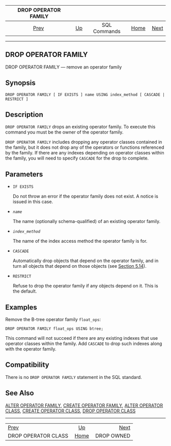 <!--?xml version="1.0" encoding="UTF-8" standalone="no"?-->

|                 DROP OPERATOR FAMILY                |                                        |              |                                                       |                                           |
| :-------------------------------------------------: | :------------------------------------- | :----------: | ----------------------------------------------------: | ----------------------------------------: |
| [Prev](sql-dropopclass.html "DROP OPERATOR CLASS")  | [Up](sql-commands.html "SQL Commands") | SQL Commands | [Home](index.html "PostgreSQL 17devel Documentation") |  [Next](sql-drop-owned.html "DROP OWNED") |

***

[]()

## DROP OPERATOR FAMILY

DROP OPERATOR FAMILY — remove an operator family

## Synopsis

    DROP OPERATOR FAMILY [ IF EXISTS ] name USING index_method [ CASCADE | RESTRICT ]

## Description

`DROP OPERATOR FAMILY` drops an existing operator family. To execute this command you must be the owner of the operator family.

`DROP OPERATOR FAMILY` includes dropping any operator classes contained in the family, but it does not drop any of the operators or functions referenced by the family. If there are any indexes depending on operator classes within the family, you will need to specify `CASCADE` for the drop to complete.

## Parameters

*   `IF EXISTS`

    Do not throw an error if the operator family does not exist. A notice is issued in this case.

*   *`name`*

    The name (optionally schema-qualified) of an existing operator family.

*   *`index_method`*

    The name of the index access method the operator family is for.

*   `CASCADE`

    Automatically drop objects that depend on the operator family, and in turn all objects that depend on those objects (see [Section 5.14](ddl-depend.html "5.14. Dependency Tracking")).

*   `RESTRICT`

    Refuse to drop the operator family if any objects depend on it. This is the default.

## Examples

Remove the B-tree operator family `float_ops`:

    DROP OPERATOR FAMILY float_ops USING btree;

This command will not succeed if there are any existing indexes that use operator classes within the family. Add `CASCADE` to drop such indexes along with the operator family.

## Compatibility

There is no `DROP OPERATOR FAMILY` statement in the SQL standard.

## See Also

[ALTER OPERATOR FAMILY](sql-alteropfamily.html "ALTER OPERATOR FAMILY"), [CREATE OPERATOR FAMILY](sql-createopfamily.html "CREATE OPERATOR FAMILY"), [ALTER OPERATOR CLASS](sql-alteropclass.html "ALTER OPERATOR CLASS"), [CREATE OPERATOR CLASS](sql-createopclass.html "CREATE OPERATOR CLASS"), [DROP OPERATOR CLASS](sql-dropopclass.html "DROP OPERATOR CLASS")

***

|                                                     |                                                       |                                           |
| :-------------------------------------------------- | :---------------------------------------------------: | ----------------------------------------: |
| [Prev](sql-dropopclass.html "DROP OPERATOR CLASS")  |         [Up](sql-commands.html "SQL Commands")        |  [Next](sql-drop-owned.html "DROP OWNED") |
| DROP OPERATOR CLASS                                 | [Home](index.html "PostgreSQL 17devel Documentation") |                                DROP OWNED |
